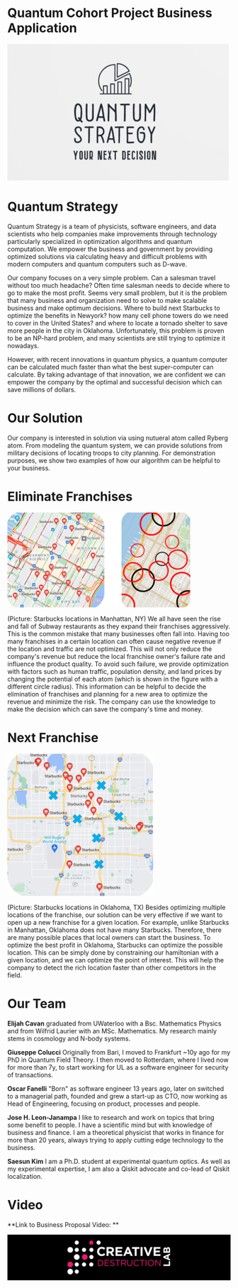 # Quantum Cohort Project Business Application

![CDL 2020 Cohort Project_business](../Week2_Rydberg_Atoms/img/ba1.png)

# Quantum Strategy

Quantum Strategy is a team of physicists, software engineers, and data scientists who help companies make improvements through technology particularly specialized in optimization algorithms and quantum computation. We empower the business and government by providing optimized solutions via calculating heavy and difficult problems with modern computers and quantum computers such as D-wave.

Our company focuses on a very simple problem. Can a salesman travel without too much headache? Often time salesman needs to decide where to go to make the most profit. Seems very small problem, but it is the problem that many business and organization need to solve to make scalable business and make optimum decisions. Where to build next Starbucks to optimize the benefits in Newyork? how many cell phone towers do we need to cover in the United States? and where to locate a tornado shelter to save more people in the city in Oklahoma. Unfortunately, this problem is proven to be an NP-hard problem, and many scientists are still trying to optimize it nowadays.

However, with recent innovations in quantum physics, a quantum computer can be calculated much faster than what the best super-computer can calculate. By taking advantage of that innovation, we are confident we can empower the company by the optimal and successful decision which can save millions of dollars.

# Our Solution 

Our company is interested in solution via using nutueral atom called Ryberg atom. From modeling the quantum system, we can provide solutions from military decisions of locating troops to city planning. For demonstration purposes, we show two examples of how our algorithm can be helpful to your business. 

# Eliminate Franchises

![CDL 2020 Cohort Project_business2](../Week2_Rydberg_Atoms/img/ba2.png)

(Picture: Starbucks locations in Manhattan, NY) We all have seen the rise and fall of Subway restaurants as they expand their franchises aggressively. This is the common mistake that many businesses often fall into. Having too many franchises in a certain location can often cause negative revenue if the location and traffic are not optimized. This will not only reduce the company's revenue but reduce the local franchise owner's failure rate and influence the product quality. To avoid such failure, we provide optimization with factors such as human traffic, population density, and land prices by changing the potential of each atom (which is shown in the figure with a different circle radius). This information can be helpful to decide the elimination of franchises and planning for a new area to optimize the revenue and minimize the risk. The company can use the knowledge to make the decision which can save the company's time and money. 

# Next Franchise

![CDL 2020 Cohort Project_business2](../Week2_Rydberg_Atoms/img/ba3.png)

(Picture: Starbucks locations in Oklahoma, TX)  Besides optimizing multiple locations of the franchise, our solution can be very effective if we want to open up a new franchise for a given location. For example, unlike Starbucks in Manhattan, Oklahoma does not have many Starbucks. Therefore, there are many possible places that local owners can start the business. To optimize the best profit in Oklahoma, Starbucks can optimize the possible location. This can be simply done by constraining our hamiltonian with a given location, and we can optimize the point of interest. This will help the company to detect the rich location faster than other competitors in the field. 

# Our Team

 **Elijah Cavan** graduated from UWaterloo with a Bsc. Mathematics Physics and from Wilfrid Laurier with an MSc. Mathematics. My research mainly stems in cosmology and N-body systems.

**Giuseppe Colucci** Originally from Bari, I moved to Frankfurt ~10y ago for my PhD in Quantum Field Theory. I then moved to Rotterdam, where I lived now for more than 7y, to start working for UL as a software engineer for security of transactions.

**Oscar Fanelli** "Born" as software engineer 13 years ago, later on switched to a managerial path, founded and grew a start-up as CTO, now working as Head of Engineering, focusing on product, processes and people.

**Jose H. Leon-Janampa** I like to research and work on topics that bring some benefit to people. I have a scientific mind but with knowledge of business and finance. I am a theoretical physicist that works in finance for more than 20 years, always trying to apply cutting edge technology to the business.

**Saesun Kim** I am a Ph.D. student at experimental quantum optics. As well as my experimental expertise, I am also a Qiskit advocate and co-lead of Qiskit localization.

# Video

**Link to Business Proposal Video: **


![CDL 2020 Cohort Project](../figures/CDL_logo.jpg)
